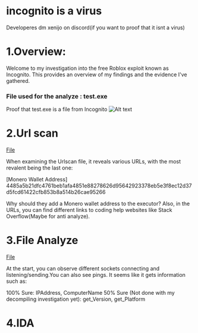 # incognito is a virus
Developeres dm xenijo on discord(if you want to proof that it isnt a virus)
# 1.Overview:
Welcome to my investigation into the free Roblox exploit known as Incognito. 
This provides an overview of my findings and the evidence I've gathered.

### File used for the analyze : test.exe
Proof that test.exe is a file from Incognito
![Alt text](https://cdn.discordapp.com/attachments/1228376524407701665/1238949420184109167/image.png?ex=6641cdd0&is=66407c50&hm=0f75155c90474b9b364e551b26a9378d83fad64afa1d327f731d0c9fc540f7ea&)

# 2.Url scan
[File](https://raw.githubusercontent.com/Xenijo/incognito-is-a-virus/main/Proof/Urlscan)

When examining the Urlscan file, it reveals various URLs, with the most revalent being the last one:

[Monero Wallet Address]
4485a5b21dfc4761beb1afa4851e88278626d95642923378eb5e3f8ec12d37d5fcd61422cfb853b8a514b26cae95266

Why should they add a Monero wallet address to the executor? Also, in the URLs, you can find different links to coding help websites like Stack Overflow(Maybe for anti analyze).

# 3.File Analyze
[File](https://raw.githubusercontent.com/Xenijo/incognito-is-a-virus/main/Proof/Analyze)

At the start, you can observe different sockets connecting and listening/sending.You can also see pings. It seems like it gets information such as:

100% Sure: IPAddress, ComputerName
50% Sure (Not done with my decompiling investigation yet): get_Version, get_Platform
# 4.IDA

